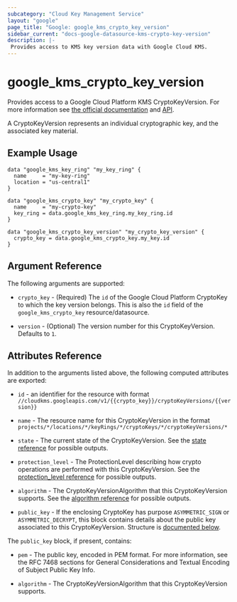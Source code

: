 ```yaml
---
subcategory: "Cloud Key Management Service"
layout: "google"
page_title: "Google: google_kms_crypto_key_version"
sidebar_current: "docs-google-datasource-kms-crypto-key-version"
description: |-
 Provides access to KMS key version data with Google Cloud KMS.
---
```


# google\_kms\_crypto\_key\_version

Provides access to a Google Cloud Platform KMS CryptoKeyVersion. For more information see
[the official documentation](https://cloud.google.com/kms/docs/object-hierarchy#key_version)
and
[API](https://cloud.google.com/kms/docs/reference/rest/v1/projects.locations.keyRings.cryptoKeys.cryptoKeyVersions).

A CryptoKeyVersion represents an individual cryptographic key, and the associated key material.

## Example Usage

```hcl
data "google_kms_key_ring" "my_key_ring" {
  name     = "my-key-ring"
  location = "us-central1"
}

data "google_kms_crypto_key" "my_crypto_key" {
  name     = "my-crypto-key"
  key_ring = data.google_kms_key_ring.my_key_ring.id
}

data "google_kms_crypto_key_version" "my_crypto_key_version" {
  crypto_key = data.google_kms_crypto_key.my_key.id
}
```

## Argument Reference

The following arguments are supported:

* `crypto_key` - (Required) The `id` of the Google Cloud Platform CryptoKey to which the key version belongs. This is also the `id` field of the 
`google_kms_crypto_key` resource/datasource.

* `version` - (Optional) The version number for this CryptoKeyVersion. Defaults to `1`.

## Attributes Reference

In addition to the arguments listed above, the following computed attributes are
exported:

* `id` - an identifier for the resource with format `//cloudkms.googleapis.com/v1/{{crypto_key}}/cryptoKeyVersions/{{version}}`

* `name` - The resource name for this CryptoKeyVersion in the format `projects/*/locations/*/keyRings/*/cryptoKeys/*/cryptoKeyVersions/*`

* `state` - The current state of the CryptoKeyVersion. See the [state reference](https://cloud.google.com/kms/docs/reference/rest/v1/projects.locations.keyRings.cryptoKeys.cryptoKeyVersions#CryptoKeyVersion.CryptoKeyVersionState) for possible outputs.

* `protection_level` - The ProtectionLevel describing how crypto operations are performed with this CryptoKeyVersion. See the [protection_level reference](https://cloud.google.com/kms/docs/reference/rest/v1/ProtectionLevel) for possible outputs.

* `algorithm` - The CryptoKeyVersionAlgorithm that this CryptoKeyVersion supports. See the [algorithm reference](https://cloud.google.com/kms/docs/reference/rest/v1/CryptoKeyVersionAlgorithm) for possible outputs.

* `public_key` -  If the enclosing CryptoKey has purpose `ASYMMETRIC_SIGN` or `ASYMMETRIC_DECRYPT`, this block contains details about the public key associated to this CryptoKeyVersion. Structure is [documented below](#nested_public_key).

<a name="nested_public_key"></a>The `public_key` block, if present, contains:

* `pem` - The public key, encoded in PEM format. For more information, see the RFC 7468 sections for General Considerations and Textual Encoding of Subject Public Key Info.

* `algorithm` - The CryptoKeyVersionAlgorithm that this CryptoKeyVersion supports.


